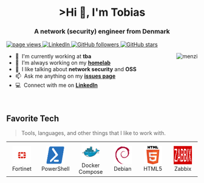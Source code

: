 <h1 align="center" id="menzi-title">>Hi 👋, I'm Tobias</h1>
<h3 align="center">A network (security) engineer from Denmark</h3>

<!-- badges -->
<p align="left">
  <a href="https://github.com/menzi7/menzi7">
    <img src="https://komarev.com/ghpvc/?username=menzi7" alt="page views" />
  </a>
  <a href="https://www.linkedin.com/in/tobiasmenzi/">
    <img alt="LinkedIn" src="https://img.shields.io/badge/LinkedIn-Connect-blue">
  </a>
  <a href="https://github.com/menzi7?tab=followers">
    <img alt="GitHub followers" src="https://img.shields.io/github/followers/menzi7?style=flat&logo=github">
  </a>
  <a href="https://github.com/menzi7?tab=stars">
    <img alt="GitHub stars" src="https://img.shields.io/github/stars/menzi7?style=flat&logo=github">
  </a>
</p>

<!-- about me -->
<a href="#menzi-title">
  <img src="https://raw.githubusercontent.com/menzi7/github-stats-transparent/output/generated/overview.svg" alt="menzi" align="right" />
</a>

- :office: &nbsp;I'm currently working at **tba**
- :seedling: &nbsp;I’m always working on my **[homelab]**
- :speech_balloon: &nbsp;I like talking about **network security** and **OSS**
- :mailbox: &nbsp;Ask me anything on my **[issues page]**
- :computer: &nbsp;Connect with me on **[LinkedIn]**
<br>
<!-- skills -->
<h2 align="left" id="menzi-skills">Favorite Tech</h2>

> Tools, languages, and other things that I like to work with.

<table>
  <tr>
    <td align="center" width="96">
      <a href="#menzi-skills">
        <img src="./img/fortinet.svg" width="48" height="48" alt="Fortinet" />
      </a>
      <br>Fortinet
    </td>
    <td align="center" width="96">
      <a href="#menzi-skills">
        <img src="./img/powershell.svg" width="48" height="48" alt="PowerShell" />
      </a>
      <br>PowerShell
    </td>
    <td align="center" width="96">
      <a href="#menzi-skills">
        <img src="./img/docker.svg" width="48" height="48" alt="Docker Compose" />
      </a>
      <br>Docker Compose
    </td>
    <td align="center" width="96">
      <a href="#menzi-skills">
        <img src="./img/debian.svg" width="48" height="48" alt="Debian" />
      </a>
      <br>Debian
    </td>
    <td align="center" width="96">
      <a href="#menzi-skills" >
        <img src="./img/html5.svg" width="48" height="48" alt="HTML5" />
      </a>
      <br>HTML5
    </td>
    <td align="center" width="96">
      <a href="#menzi-skills" >
        <img src="./img/zabbix.svg" width="48" height="48" alt="Zabbix" />
      </a>
      <br>Zabbix
    </td>
  </tr>
</table>



<!-- Links -->
[tba]: https://en.wikipedia.org/wiki/N/A "to be announced"
[issues page]: https://github.com/menzi7/menzi7/issues "menzi7/issues"
[linkedin]: https://www.linkedin.com/in/tobiasmenzi/ "Tobias Bondo Menzi LinkedIn"
[homelab]: https://github.com/menzi7/homelab "menzi7/homelab"
[website]: https://menzi.dk/sub-sites/about-me.html "About Me"
